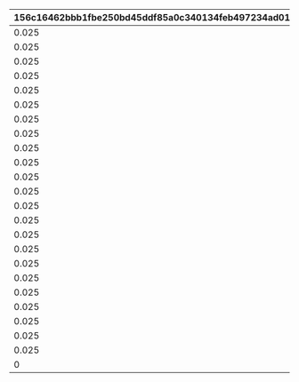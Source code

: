 |156c16462bbb1fbe250bd45ddf85a0c340134feb497234ad01d642014289477c|0af41dc988177c4c68593427a04a8a53e598ac85f4429a1e5ca0f00e16778475|a7d2cdb1dd24bbecff175365ac88c3dab85535e5ce9460df1f9badee371b3b4c|1afcdd06b1cee36a8154ef4c9bf8393ff29d78d88c7dc12c3d237b416cf6ad4b|219fe5ed6977645a347fecc273d5c69b5488d5dfa88f51d22490af176dc4d5c1|ab52fd2f2c646173ab821605e11ef5fc61f0dae9969dfad7752c6293d2d65850|d9b44cbaab5e8b60006bdc27e3de6a1afb5c414c5a50bf17ac8e924ea07e82da|3e4ead08b99ce88cea0b3d52a84e210bc7fc3eda360a68731c903cab8da653f0|51144bda671b8e605324506064bbc3e8cce48bfdb30993a79abaa0a89c8936a4|71930f2a086fd0ed730e48aa47c35b34cbe204c859b29f4bad03639d9158706f|ea2e267186d1079d0d9f3625ac3c29a3a139659d8dc3650da2ce3efdaadd8f64|3eee8da017ff1712e9394ec5dfd9bc3c38b469503920c56e3f92a9c3a8892d7e|
| --- | --- | --- | --- | --- | --- | --- | --- | --- | --- | --- | --- |
|0.025|0|24|297|0|32|1|28|0|0|0|0.05|
|0.025|0|23|288|0|31|2|27|0|0|0|0.05|
|0.025|0|22|279|0|30|3|26|0|0|0|0.05|
|0.025|0|21|270|0|29|4|25|0|0|0|0.05|
|0.025|0|20|261|0|28|5|24|0|0|0|0.05|
|0.025|0|19|252|0|27|6|23|0|0|0|0.05|
|0.025|0|18|243|0|26|7|22|0|0|0|0.05|
|0.025|0|17|234|0|25|8|21|0|0|0|0.05|
|0.025|0|16|225|0|24|9|20|0|0|0|0.05|
|0.025|0|15|216|0|23|10|19|0|0|0|0.05|
|0.025|0|14|207|0|22|11|18|0|0|0|0.05|
|0.025|0|13|198|0|21|12|17|0|0|0|0.05|
|0.025|0|12|189|0|20|13|16|0|0|0|0.05|
|0.025|0|11|180|0|19|14|15|0|0|0|0.05|
|0.025|0|10|171|0|18|15|14|0|0|0|0.05|
|0.025|0|9|161|0|17|16|13|0|0|0|0.05|
|0.025|0|8|152|0|16|17|12|0|0|0|0.05|
|0.025|0|7|143|0|15|18|11|0|0|0|0.05|
|0.025|0|6|134|0|14|19|10|0|0|0|0.05|
|0.025|0|5|125|0|13|20|9|0|0|0|0.05|
|0.025|0|4|116|0|12|21|8|0|0|0|0.05|
|0.025|0|3|107|0|11|22|7|0|0|0|0.05|
|0.025|0|2|101|0|10|23|6|0|0|0|0.05|
|0|0|0|1|0|0|24|0|0|0|0|0|